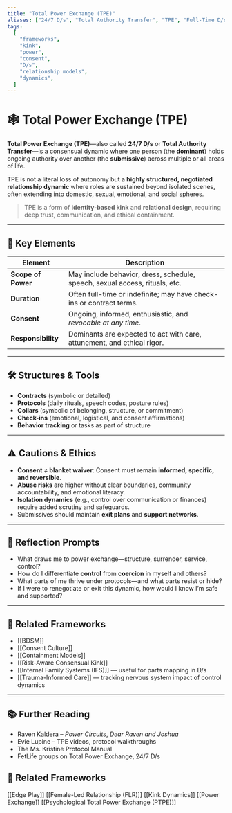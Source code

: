 ```yaml
---
title: "Total Power Exchange (TPE)"
aliases: ["24/7 D/s", "Total Authority Transfer", "TPE", "Full-Time D/s"]
tags:
  [
    "frameworks",
    "kink",
    "power",
    "consent",
    "D/s",
    "relationship models",
    "dynamics",
  ]
---
```


<!-- @format -->

# 🕸️ Total Power Exchange (TPE)

**Total Power Exchange (TPE)**—also called **24/7 D/s** or **Total Authority Transfer**—is a consensual dynamic where one person (the **dominant**) holds ongoing authority over another (the **submissive**) across multiple or all areas of life.

TPE is not a literal loss of autonomy but a **highly structured, negotiated relationship dynamic** where roles are sustained beyond isolated scenes, often extending into domestic, sexual, emotional, and social spheres.

> TPE is a form of **identity-based kink** and **relational design**, requiring deep trust, communication, and ethical containment.

---

## 🧠 Key Elements

| Element            | Description                                                                 |
| ------------------ | --------------------------------------------------------------------------- |
| **Scope of Power** | May include behavior, dress, schedule, speech, sexual access, rituals, etc. |
| **Duration**       | Often full-time or indefinite; may have check-ins or contract terms.        |
| **Consent**        | Ongoing, informed, enthusiastic, and _revocable at any time_.               |
| **Responsibility** | Dominants are expected to act with care, attunement, and ethical rigor.     |

---

## 🛠 Structures & Tools

- **Contracts** (symbolic or detailed)
- **Protocols** (daily rituals, speech codes, posture rules)
- **Collars** (symbolic of belonging, structure, or commitment)
- **Check-ins** (emotional, logistical, and consent affirmations)
- **Behavior tracking** or tasks as part of structure

---

## ⚠️ Cautions & Ethics

- **Consent ≠ blanket waiver**: Consent must remain **informed, specific, and reversible**.
- **Abuse risks** are higher without clear boundaries, community accountability, and emotional literacy.
- **Isolation dynamics** (e.g., control over communication or finances) require added scrutiny and safeguards.
- Submissives should maintain **exit plans** and **support networks**.

---

## 💬 Reflection Prompts

- What draws me to power exchange—structure, surrender, service, control?
- How do I differentiate **control** from **coercion** in myself and others?
- What parts of me thrive under protocols—and what parts resist or hide?
- If I were to renegotiate or exit this dynamic, how would I know I’m safe and supported?

---

## 🔄 Related Frameworks

- [[BDSM]]
- [[Consent Culture]]
- [[Containment Models]]
- [[Risk-Aware Consensual Kink]]
- [[Internal Family Systems (IFS)]] — useful for parts mapping in D/s
- [[Trauma-Informed Care]] — tracking nervous system impact of control dynamics

---

## 📚 Further Reading

- Raven Kaldera – _Power Circuits_, _Dear Raven and Joshua_
- Evie Lupine – TPE videos, protocol walkthroughs
- The Ms. Kristine Protocol Manual
- FetLife groups on Total Power Exchange, 24/7 D/s

## 🔗 Related Frameworks

[[Edge Play]]
[[Female-Led Relationship (FLR)]]
[[Kink Dynamics]]
[[Power Exchange]]
[[Psychological Total Power Exchange (PTPE)]]
